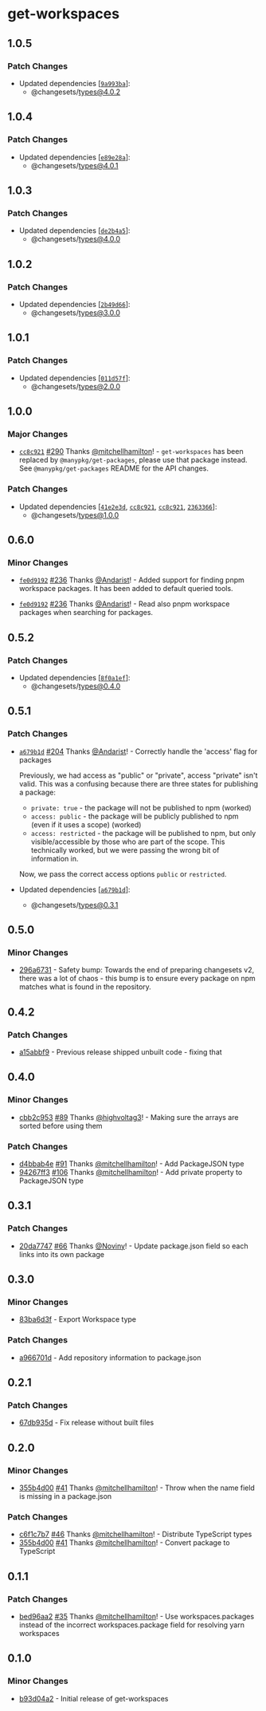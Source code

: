 # get-workspaces

## 1.0.5

### Patch Changes

- Updated dependencies [[`9a993ba`](https://github.com/atlassian/changesets/commit/9a993ba09629c1620d749432520470cec49d3a96)]:
  - @changesets/types@4.0.2

## 1.0.4

### Patch Changes

- Updated dependencies [[`e89e28a`](https://github.com/atlassian/changesets/commit/e89e28a05f5fa43307db73812a6bcd269b62ddee)]:
  - @changesets/types@4.0.1

## 1.0.3

### Patch Changes

- Updated dependencies [[`de2b4a5`](https://github.com/atlassian/changesets/commit/de2b4a5a7b244a37d94625bcb70ecde9dde5b612)]:
  - @changesets/types@4.0.0

## 1.0.2

### Patch Changes

- Updated dependencies [[`2b49d66`](https://github.com/atlassian/changesets/commit/2b49d668ecaa1333bc5c7c5be4648dda1b11528d)]:
  - @changesets/types@3.0.0

## 1.0.1

### Patch Changes

- Updated dependencies [[`011d57f`](https://github.com/atlassian/changesets/commit/011d57f1edf9e37f75a8bef4f918e72166af096e)]:
  - @changesets/types@2.0.0

## 1.0.0

### Major Changes

- [`cc8c921`](https://github.com/atlassian/changesets/commit/cc8c92143d4c4b7cca8b9917dfc830a40b5cda20) [#290](https://github.com/atlassian/changesets/pull/290) Thanks [@mitchellhamilton](https://github.com/mitchellhamilton)! - `get-workspaces` has been replaced by `@manypkg/get-packages`, please use that package instead. See `@manypkg/get-packages` README for the API changes.

### Patch Changes

- Updated dependencies [[`41e2e3d`](https://github.com/atlassian/changesets/commit/41e2e3dd1053ff2f35a1a07e60793c9099f26997), [`cc8c921`](https://github.com/atlassian/changesets/commit/cc8c92143d4c4b7cca8b9917dfc830a40b5cda20), [`cc8c921`](https://github.com/atlassian/changesets/commit/cc8c92143d4c4b7cca8b9917dfc830a40b5cda20), [`2363366`](https://github.com/atlassian/changesets/commit/2363366756d1b15bddf6d803911baccfca03cbdf)]:
  - @changesets/types@1.0.0

## 0.6.0

### Minor Changes

- [`fe0d9192`](https://github.com/atlassian/changesets/commit/fe0d9192544646e1a755202b87dfe850c1c200a3) [#236](https://github.com/atlassian/changesets/pull/236) Thanks [@Andarist](https://github.com/Andarist)! - Added support for finding pnpm workspace packages. It has been added to default queried tools.

* [`fe0d9192`](https://github.com/atlassian/changesets/commit/fe0d9192544646e1a755202b87dfe850c1c200a3) [#236](https://github.com/atlassian/changesets/pull/236) Thanks [@Andarist](https://github.com/Andarist)! - Read also pnpm workspace packages when searching for packages.

## 0.5.2

### Patch Changes

- Updated dependencies [[`8f0a1ef`](https://github.com/atlassian/changesets/commit/8f0a1ef327563512f471677ef0ca99d30da009c0)]:
  - @changesets/types@0.4.0

## 0.5.1

### Patch Changes

- [`a679b1d`](https://github.com/atlassian/changesets/commit/a679b1dcdcb56652d31536e2d6326ba02a9dfe62) [#204](https://github.com/atlassian/changesets/pull/204) Thanks [@Andarist](https://github.com/Andarist)! - Correctly handle the 'access' flag for packages

  Previously, we had access as "public" or "private", access "private" isn't valid. This was a confusing because there are three states for publishing a package:

  - `private: true` - the package will not be published to npm (worked)
  - `access: public` - the package will be publicly published to npm (even if it uses a scope) (worked)
  - `access: restricted` - the package will be published to npm, but only visible/accessible by those who are part of the scope. This technically worked, but we were passing the wrong bit of information in.

  Now, we pass the correct access options `public` or `restricted`.

- Updated dependencies [[`a679b1d`](https://github.com/atlassian/changesets/commit/a679b1dcdcb56652d31536e2d6326ba02a9dfe62)]:
  - @changesets/types@0.3.1

## 0.5.0

### Minor Changes

- [296a6731](https://github.com/atlassian/changesets/commit/296a6731) - Safety bump: Towards the end of preparing changesets v2, there was a lot of chaos - this bump is to ensure every package on npm matches what is found in the repository.

## 0.4.2

### Patch Changes

- [a15abbf9](https://github.com/changesets/changesets/commit/a15abbf9) - Previous release shipped unbuilt code - fixing that

## 0.4.0

### Minor Changes

- [cbb2c953](https://github.com/changesets/changesets/commit/cbb2c953) [#89](https://github.com/changesets/changesets/pull/89) Thanks [@highvoltag3](https://github.com/highvoltag3)! - Making sure the arrays are sorted before using them

### Patch Changes

- [d4bbab4e](https://github.com/changesets/changesets/commit/d4bbab4e) [#91](https://github.com/changesets/changesets/pull/91) Thanks [@mitchellhamilton](https://github.com/mitchellhamilton)! - Add PackageJSON type
- [94267ff3](https://github.com/changesets/changesets/commit/94267ff3) [#106](https://github.com/changesets/changesets/pull/106) Thanks [@mitchellhamilton](https://github.com/mitchellhamilton)! - Add private property to PackageJSON type

## 0.3.1

### Patch Changes

- [20da7747](https://github.com/changesets/changesets/commit/20da7747) [#66](https://github.com/changesets/changesets/pull/66) Thanks [@Noviny](https://github.com/Noviny)! - Update package.json field so each links into its own package

## 0.3.0

### Minor Changes

- [83ba6d3f](https://github.com/Noviny/changesets/commit/83ba6d3f) - Export Workspace type

### Patch Changes

- [a966701d](https://github.com/Noviny/changesets/commit/a966701d) - Add repository information to package.json

## 0.2.1

### Patch Changes

- [67db935d](https://github.com/Noviny/changesets/commit/67db935d) - Fix release without built files

## 0.2.0

### Minor Changes

- [355b4d00](https://github.com/Noviny/changesets/commit/355b4d00) [#41](https://github.com/Noviny/changesets/pull/41) Thanks [@mitchellhamilton](https://github.com/mitchellhamilton)! - Throw when the name field is missing in a package.json

### Patch Changes

- [c6f1c7b7](https://github.com/Noviny/changesets/commit/c6f1c7b7) [#46](https://github.com/Noviny/changesets/pull/46) Thanks [@mitchellhamilton](https://github.com/mitchellhamilton)! - Distribute TypeScript types
- [355b4d00](https://github.com/Noviny/changesets/commit/355b4d00) [#41](https://github.com/Noviny/changesets/pull/41) Thanks [@mitchellhamilton](https://github.com/mitchellhamilton)! - Convert package to TypeScript

## 0.1.1

### Patch Changes

- [bed96aa2](https://github.com/Noviny/changesets/commit/bed96aa2) [#35](https://github.com/Noviny/changesets/pull/35) Thanks [@mitchellhamilton](https://github.com/mitchellhamilton)! - Use workspaces.packages instead of the incorrect workspaces.package field for resolving yarn workspaces

## 0.1.0

### Minor Changes

- [b93d04a2](https://github.com/Noviny/changesets/commit/b93d04a2) - Initial release of get-workspaces
